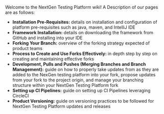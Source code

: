 Welcome to the NextGen Testing Platform wiki! A Description of our pages are as follows:
* **Installation Pre-Requisites:** details on installation and configuration of platform pre-requisites such as java, maven, and IntelliJ IDE
* **Framework Installation:** details on downloading the framework from GitHub and installing into your IDE
* **Forking Your Branch:** overview of the forking strategy expected of product teams
* **Process to Create and Use Forks Effectively:** in depth step by step on creating and maintaining effective forks
* **Development, Pulls and Pushes (Merging Branches and Branch Management):** guide on how to properly take updates from as they are added to the NexGen testing platform into your fork, propose updates from your fork to the project origin, and manage your branching structure within your NextGen Testing Platform fork
* **Setting up CI Pipelines:** guide on setting up CI Pipelines leveraging CircleCI 
* **Product Versioning:** guide on versioning practices to be followed for NextGen Testing Platform updates and releases
